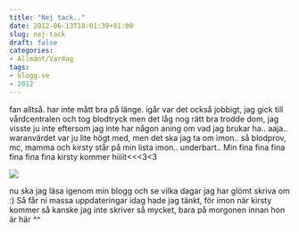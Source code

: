 ```yaml
---
title: "Nej tack.."
date: 2012-06-13T18:01:39+01:00
slug: nej-tack
draft: false
categories:
- Allmänt/Vardag
tags:
- blogg.se
- 2012
---
```

fan alltså. har inte mått bra på länge. igår var det också jobbigt, jag gick till vårdcentralen och tog blodtryck men det låg nog rätt bra trodde dom, jag visste ju inte eftersom jag inte har någon aning om vad jag brukar ha.. aaja.. waranvärdet var ju lite högt med, men det ska jag ta om imon.. så blodprov, mc, mamma och kirsty står på min lista imon.. underbart.. Min fina fina fina fina fina fina kirsty kommer hiiiit<<<3<3

![](/assets/images/blogg.se/aaahd-haha-kirsty-18feb06_204744876.jpg)

nu ska jag läsa igenom min blogg och se vilka dagar jag har glömt skriva om :) Så får ni massa uppdateringar idag hade jag tänkt, för imon när kirsty kommer så kanske jag inte skriver så mycket, bara på morgonen innan hon är här ^^
